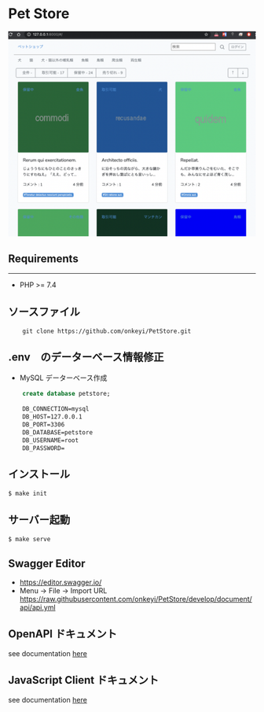 # Pet Store

![ペットショップ](https://github.com/onkeyi/PetStore/raw/develop/public/demo.png "DEMO")

## Requirements
------------
 - PHP >= 7.4


## ソースファイル
```shell
    git clone https://github.com/onkeyi/PetStore.git
```

## .env　のデーターベース情報修正
- MySQL データーベース作成
```sql
    create database petstore;
```
```shell
    DB_CONNECTION=mysql
    DB_HOST=127.0.0.1
    DB_PORT=3306
    DB_DATABASE=petstore
    DB_USERNAME=root
    DB_PASSWORD=
```

## インストール
```shell
$ make init
```

## サーバー起動
```shell
$ make serve
```

## Swagger Editor
- https://editor.swagger.io/
- Menu -> File -> Import URL
https://raw.githubusercontent.com/onkeyi/PetStore/develop/document/api/api.yml


## OpenAPI ドキュメント
see documentation [here](https://github.com/onkeyi/PetStore/blob/developer/document/README.md)

## JavaScript Client ドキュメント
see documentation [here](https://github.com/onkeyi/PetStore/blob/developer/client/pet_store_api/README.md)
